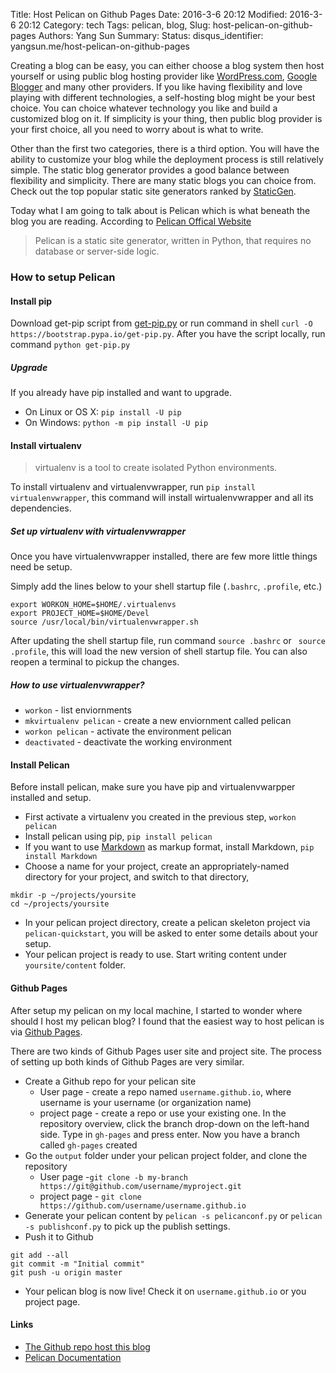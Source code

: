 Title: Host Pelican on Github Pages
Date: 2016-3-6 20:12
Modified: 2016-3-6 20:12
Category: tech
Tags: pelican, blog,
Slug: host-pelican-on-github-pages
Authors: Yang Sun
Summary:
Status: 
disqus_identifier: yangsun.me/host-pelican-on-github-pages

Creating a blog can be easy, you can either choose a blog system then host yourself or using public blog hosting provider like [WordPress.com](https://wordpress.com), [Google Blogger](https://www.blogger.com/) and many other providers. If you like having flexibility and love playing with different technologies, a self-hosting blog might be your best choice. You can choice whatever technology you like and build a customized blog on it. If simplicity is your thing, then public blog provider is your first choice, all you need to worry about is what to write.

Other than the first two categories, there is a third option. You will have  the ability to customize your blog while the deployment process is still relatively simple. The static blog generator provides a good balance between flexibility and simplicity. There are many static blogs you can choice from. Check out the top popular static site generators ranked by [StaticGen](https://www.staticgen.com). 

Today what I am going to talk about is Pelican which is what beneath the blog you are reading. According to [Pelican Offical Website](http://blog.getpelican.com)
>Pelican is a static site generator, written in Python, that requires no database or server-side logic.

### How to setup Pelican 
#### Install pip
Download get-pip script from [get-pip.py](https://bootstrap.pypa.io/get-pip.py) or run command in shell `curl -O https://bootstrap.pypa.io/get-pip.py`. After you have the script locally, run command `python get-pip.py`

##### Upgrade

If you already have pip installed and want to upgrade.
* On Linux or OS X: `pip install -U pip`
* On Windows: `python -m pip install -U pip`

#### Install virtualenv

>virtualenv is a tool to create isolated Python environments.

To install virtualenv and virtualenvwrapper, run `pip install virtualenvwrapper`, this command will install wirtualenvwrapper and all its dependencies.

##### Set up virtualenv with virtualenvwrapper

Once you have virtualenvwrapper installed, there are few more little things need be setup.

Simply add the lines below to your shell startup file (`.bashrc`, `.profile`, etc.)

```
export WORKON_HOME=$HOME/.virtualenvs
export PROJECT_HOME=$HOME/Devel
source /usr/local/bin/virtualenvwrapper.sh
```

After updating the shell startup file, run command `source .bashrc` or ` source .profile`, this will load the new version of shell startup file. You can also reopen a terminal to pickup the changes.

##### How to use virtualenvwrapper?
* `workon` - list enviornments 
* `mkvirtualenv pelican` - create a new enviornment called pelican
* `workon pelican` -  activate the environment pelican
* `deactivated` - deactivate the working environment

#### Install Pelican

Before install pelican, make sure you have pip and virtualenvwarpper installed and setup.

* First activate a virtualenv you created in the previous step, `workon pelican`
* Install pelican using pip, `pip install pelican`
* If you want to use [Markdown](https://daringfireball.net/projects/markdown/) as markup format, install Markdown, `pip install Markdown`
* Choose a name for your project, create an appropriately-named directory for your project, and switch to that directory, 
```
mkdir -p ~/projects/yoursite
cd ~/projects/yoursite
```
* In your pelican project directory, create a pelican skeleton project via `pelican-quickstart`, you will be asked to enter some details about your setup.
* Your pelican project is ready to use. Start writing content under `yoursite/content` folder.

#### Github Pages

After setup my pelican on my local machine, I started to wonder where should I host my pelican blog? I found that the easiest way to host pelican is via [Github Pages](https://pages.github.com).

There are two kinds of Github Pages user site and project site. The process of setting up both kinds of Github Pages are very similar. 

* Create a Github repo for your pelican site
    * User page - create a repo named `username.github.io`, where username is your username (or organization name)
    * project page - create a repo or use your existing one. In the repository overview, click the branch drop-down on the left-hand side. Type in `gh-pages` and press enter. Now you have a branch called `gh-pages` created
* Go the `output` folder under your pelican project folder, and clone the repository
    * User page -`git clone -b my-branch https://git@github.com/username/myproject.git`
    * project page - `git clone https://github.com/username/username.github.io`
* Generate your pelican content by `pelican -s pelicanconf.py` or `pelican -s publishconf.py` to pick up the publish settings.
* Push it to Github
```
git add --all
git commit -m "Initial commit"
git push -u origin master
```
* Your pelican blog is now live! Check it on `username.github.io` or you project page.


#### Links
* [The Github repo host this blog](https://github.com/s27y/s27y.github.io)
* [Pelican Documentation](http://docs.getpelican.com/en/3.6.3/)
